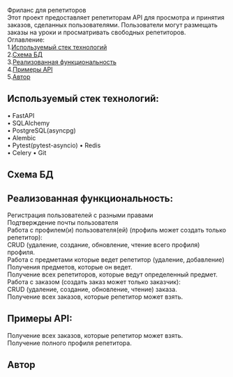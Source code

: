 Фриланс для репетиторов  
Этот проект предоставляет репетиторам API для просмотра и принятия заказов, сделанных пользователями. Пользователи могут размещать заказы на уроки и просматривать свободных репетиторов.  
Оглавление:  
1.[Используемый стек технологий](#используемый)  
2.[Схема БД](#заголовок-раздела-2)  
3.[Реализованная функциональность](#заголовок-раздела-3)  
4.[Примеры API](#заголовок-раздела-4)  
5.[Автор](#автор)  
## Используемый стек технологий:   
•	FastAPI  
•	SQLAlchemy  
•	PostgreSQL(asyncpg)  
•	Alembic  
•	Pytest(pytest-asyncio) 
•	Redis  
•	Celery 
•	Git  
## Схема БД 

## Реализованная функциональность:  
Регистрация пользователей с разными правами  
Подтверждение почты пользователя  
Работа с профилем(и) пользователя(ей) (профиль может создать только репетитор):  
		CRUD (удаление, создание, обновление, чтение всего профиля) профиля.  
		Работа с предметами которые ведет репетитор (удаление, добавление)  
		Получения предметов, которые он ведет.  
Получение всех репетиторов, которые ведут определенный предмет.  
Работа с заказом (создать заказ может только заказчик):  
		CRUD (удаление, создание, обновление, чтение) заказа.  
Получение всех заказов, которые репетитор может взять.  
## Примеры API:  
Получение всех заказов, которые репетитор может взять.   
Получение полного профиля репетитора.  
## Автор  
	



